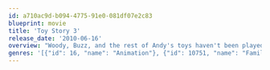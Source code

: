 ```yaml
---
id: a710ac9d-b094-4775-91e0-081df07e2c83
blueprint: movie
title: 'Toy Story 3'
release_date: '2010-06-16'
overview: "Woody, Buzz, and the rest of Andy's toys haven't been played with in years. With Andy about to go to college, the gang find themselves accidentally left at a nefarious day care center. The toys must band together to escape and return home to Andy."
genres: '[{"id": 16, "name": "Animation"}, {"id": 10751, "name": "Family"}, {"id": 35, "name": "Comedy"}]'
---
```

